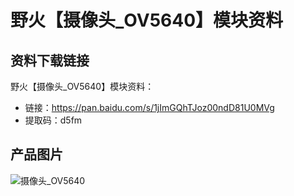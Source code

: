 # 野火【摄像头_OV5640】模块资料
## 资料下载链接
野火【摄像头_OV5640】模块资料：
* 链接：https://pan.baidu.com/s/1jImGQhTJoz00ndD81U0MVg 
* 提取码：d5fm 

## 产品图片
![摄像头_OV5640](https://raw.githubusercontent.com/wiki/Embdefire/products/images/模块产品/摄像头/OV5640.jpg)

